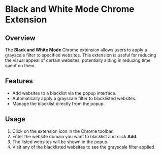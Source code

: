# Black and White Mode Chrome Extension

## Overview
The **Black and White Mode** Chrome extension allows users to apply a grayscale filter to specified websites. This extension is useful for reducing the visual appeal of certain websites, potentially aiding in reducing time spent on them.

## Features
- Add websites to a blacklist via the popup interface.
- Automatically apply a grayscale filter to blacklisted websites.
- Manage the blacklist directly from the popup.

## Usage
1. Click on the extension icon in the Chrome toolbar.
2. Enter the website domain you want to blacklist and click **Add**.
3. The listed websites will be shown in the popup.
4. Visit any of the blacklisted websites to see the grayscale filter applied.
